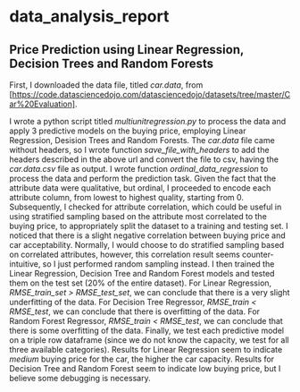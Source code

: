 # data_analysis_report
## Price Prediction using Linear Regression, Decision Trees and Random Forests

First, I downloaded the data file, titled *car.data*, from [https://code.datasciencedojo.com/datasciencedojo/datasets/tree/master/Car%20Evaluation].

I wrote a python script titled *multiunitregression.py* to process the data and apply 3 predictive models on the buying price, employing Linear Regression, Desision Trees and Random Forests. The *car.data* file came without headers, so I wrote function *save_file_with_headers* to add the headers described in the above url and convert the file to csv, having the *car.data.csv* file as output. I wrote function *ordinal_data_regression* to process the data and perform the prediction task. Given the fact that the attribute data were qualitative, but ordinal, I proceeded to encode each attribute column, from lowest to highest quality, starting from 0. Subsequently, I checked for attribute correlation, which could be useful in using stratified sampling based on the attribute most correlated to the buying price, to appropriately split the dataset to a training and testing set. I noticed that there is a slight negative correlation between buying price and car acceptability. Normally, I would choose to do stratified sampling based on correlated attributes, however, this correlation result seems counter-intuitive, so I just performed random sampling instead. I then trained the Linear Regression, Decision Tree and Random Forest models and tested them on the test set (20% of the entire dataset). For Linear Regression, *RMSE_train_set > RMSE_test_set*, we can conclude that there is a very slight underfitting of the data. For Decision Tree Regressor, *RMSE_train < RMSE_test*, we can conclude that there is overfitting of the data. For Random Forest Regressor, *RMSE_train < RMSE_test*, we can conclude that there is some overfitting of the data. Finally, we test each predictive model on a triple row dataframe (since we do not know the capacity, we test for all three available categories). Results for Linear Regression seem to indicate *medium* buying price for the car, the higher the car capacity. Results for Decision Tree and Random Forest seem to indicate low buying price, but I believe some debugging is necessary.
